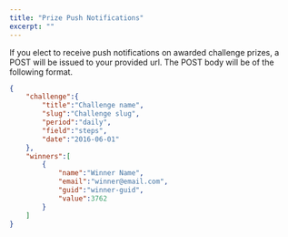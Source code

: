 ```yaml
---
title: "Prize Push Notifications"
excerpt: ""
---
```

If you elect to receive push notifications on awarded challenge prizes, a POST will be issued to your provided url.  The POST body will be of the following format.

```json
{  
    "challenge":{  
        "title":"Challenge name",
        "slug":"Challenge slug",
        "period":"daily",
        "field":"steps",
        "date":"2016-06-01"
    },
    "winners":[  
        {  
            "name":"Winner Name",
            "email":"winner@email.com",
            "guid":"winner-guid",
            "value":3762
        }
    ]
}
```
